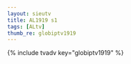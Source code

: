 ```yaml
--- 
layout: sieutv
title: AL1919 s1
tags: [ALtv]
thumb_re: globiptv1919
---
```

{% include tvadv key="globiptv1919" %} 
